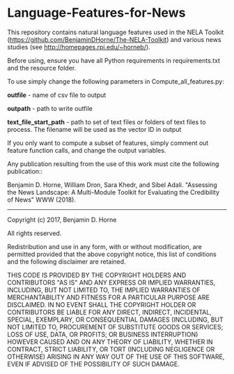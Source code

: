 # Language-Features-for-News

This repository contains natural language features used in the NELA Toolkit (https://github.com/BenjaminDHorne/The-NELA-Toolkit) and various news studies (see http://homepages.rpi.edu/~horneb/). 

Before using, ensure you have all Python requirements in requirements.txt and the resource folder. 

To use simply change the following parameters in Compute_all_features.py:

**outfile** - name of csv file to output

**outpath** - path to write outfile

**text_file_start_path** - path to set of text files or folders of text files to process. The filename will be used as the vector ID in output

If you only want to compute a subset of features, simply comment out feature function calls, and change the output variables.

Any publication resulting from the use of this work must cite the following publication::

Benjamin D. Horne, William Dron, Sara Khedr, and Sibel Adali. "Assessing the News Landscape: A Multi-Module Toolkit for Evaluating the Credibility of News" WWW (2018).

----------------------------------------------------------------------------------------------------------------------
Copyright (c) 2017, Benjamin D. Horne

All rights reserved.

Redistribution and use in any form, with or without modification, are permitted provided that the above copyright notice, this list of conditions and the following disclaimer are retained.

THIS CODE IS PROVIDED BY THE COPYRIGHT HOLDERS AND CONTRIBUTORS "AS IS" AND ANY EXPRESS OR IMPLIED WARRANTIES, INCLUDING, BUT NOT LIMITED TO, THE IMPLIED WARRANTIES OF MERCHANTABILITY AND FITNESS FOR A PARTICULAR PURPOSE ARE DISCLAIMED. IN NO EVENT SHALL THE COPYRIGHT HOLDER OR CONTRIBUTORS BE LIABLE FOR ANY DIRECT, INDIRECT, INCIDENTAL, SPECIAL, EXEMPLARY, OR CONSEQUENTIAL DAMAGES (INCLUDING, BUT NOT LIMITED TO, PROCUREMENT OF SUBSTITUTE GOODS OR SERVICES; LOSS OF USE, DATA, OR PROFITS; OR BUSINESS INTERRUPTION) HOWEVER CAUSED AND ON ANY THEORY OF LIABILITY, WHETHER IN CONTRACT, STRICT LIABILITY, OR TORT (INCLUDING NEGLIGENCE OR OTHERWISE) ARISING IN ANY WAY OUT OF THE USE OF THIS SOFTWARE, EVEN IF ADVISED OF THE POSSIBILITY OF SUCH DAMAGE.
